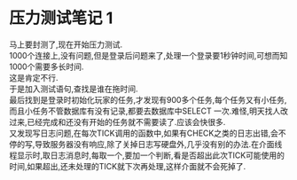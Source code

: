 # 压力测试笔记 1


马上要封测了,现在开始压力测试.  
1000个连接上,没有问题,但是登录后问题来了,处理一个登录要1秒钟时间,可想而知1000个需要多长时间.  
这是肯定不行.  
于是加入测试语句,查找是谁在拖时间.  
最后找到是登录时初始化玩家的任务,才发现有900多个任务,每个任务又有小任务,而且小任务不管数据库有没有记录,都要去数据库中SELECT 一次.难怪,明天找人改过来,已经完成和还没有开始的任务就不需要读了.应该会快很多.  
又发现写日志问题,在每次TICK调用的函数中,如果有CHECK之类的日志出错,会不停的写,导致服务器没有响应,除了关掉日志写硬盘外,几乎没有别的办法.在介面线程显示时,取日志消息时,每取一个,要加一个判断,看是否超出此次TICK可能使用的时间,如果超出,还未处理的TICK就下次再处理,这样介面就不会死掉了.

